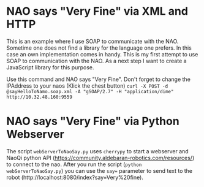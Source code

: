 NAO says "Very Fine" via XML and HTTP
===========

This is an example where I use SOAP to communicate with the NAO. Sometime one does not find a library for the language one prefers. In this case an own implementation comes in handy. This is my first attempt to use SOAP to communication with the NAO. As a next step I want to create a JavaScript library for this purpose.

Use this command and NAO says "Very Fine". Don't forget to change the IPAddress to your naos (Klick the chest button) `curl -X POST -d @sayHelloToNamo.soap.xml -A "gSOAP/2.7" -H "application/dime" http://10.32.48.160:9559`

NAO says "Very Fine" via Python Webserver
===========
The script `webServerToNaoSay.py` uses `cherrypy` to start a webserver and NaoQi python API (https://community.aldebaran-robotics.com/resources/) to connect to the nao. After you run the script (`python webServerToNaoSay.py`) you can use the `say=` parameter to send text to the robot (http://localhost:8080/index?say=Very%20fine).
